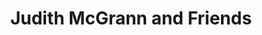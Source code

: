 ---
title: "Judith McGrann and Friends"
url: /saint-louis-park/judith-mcgrann-and-friends/
shop: clothes
---